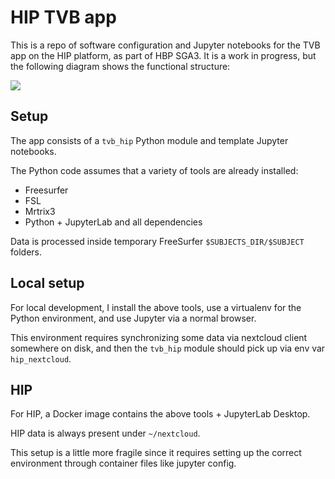 # HIP TVB app

This is a repo of software configuration and Jupyter notebooks for the TVB app on
the HIP platform, as part of HBP SGA3.  It is a work in progress, but the following
diagram shows the functional structure:

![](app.png)

## Setup

The app consists of a `tvb_hip` Python module and template Jupyter notebooks.

The Python code assumes that a variety of tools are already installed:

- Freesurfer
- FSL
- Mrtrix3
- Python + JupyterLab and all dependencies

Data is processed inside temporary FreeSurfer `$SUBJECTS_DIR/$SUBJECT` folders.

## Local setup

For local development, I install the above tools, use a virtualenv for the Python
environment, and use Jupyter via a normal browser. 

This environment requires synchronizing some data via nextcloud client somewhere
on disk, and then the `tvb_hip` module should pick up via env var `hip_nextcloud`.

## HIP

For HIP, a Docker image contains the above tools + JupyterLab Desktop. 

HIP data is always present under `~/nextcloud`.

This setup is a little more fragile since it requires setting up the correct environment
through container files like jupyter config.
